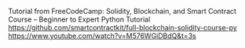 Tutorial from FreeCodeCamp:
Solidity, Blockchain, and Smart Contract Course – Beginner to Expert Python Tutorial
https://github.com/smartcontractkit/full-blockchain-solidity-course-py
https://www.youtube.com/watch?v=M576WGiDBdQ&t=3s